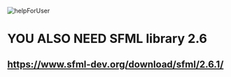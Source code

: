 ![helpForUser](https://github.com/goderxxa/MacDonalds/assets/35173779/0aaa87e7-d009-4a9e-8c07-b3089c8f01b9)
# YOU ALSO NEED SFML library 2.6 
## https://www.sfml-dev.org/download/sfml/2.6.1/
